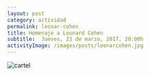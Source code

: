 ```yaml
---
layout: post
category: actividad
permalink: leonar-cohen
title: Homenaje a Leonard Cohen
subtitle:  Jueves, 23 de marzo, 2017, 20:00h
activityImage: /images/posts/leonarcohen.jpg
---
```


![cartel](/images/posts/leonarcohen.jpg)
